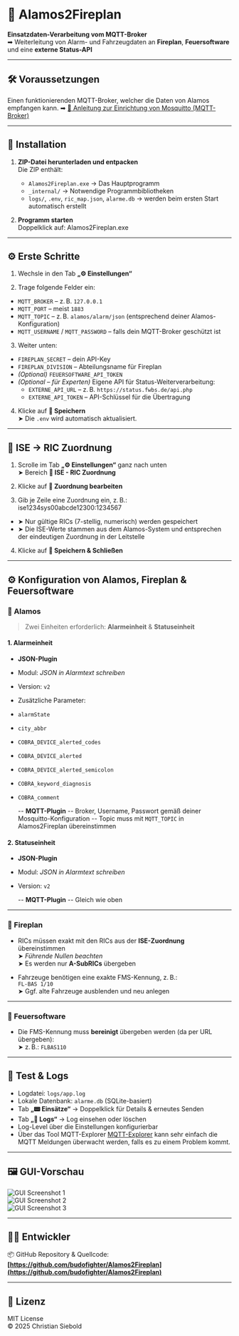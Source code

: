 # 🚨 Alamos2Fireplan

**Einsatzdaten-Verarbeitung vom MQTT-Broker**  
➡ Weiterleitung von Alarm- und Fahrzeugdaten an **Fireplan**, **Feuersoftware** und eine **externe Status-API**

---

## 🛠 Voraussetzungen

Einen funktionierenden MQTT-Broker, welcher die Daten von Alamos empfangen kann.
➡ [📘 Anleitung zur Einrichtung von Mosquitto (MQTT-Broker)](MOSQUITTO_SETUP.md)

---

## 💾 Installation

1. **ZIP-Datei herunterladen und entpacken**  
   Die ZIP enthält:

   - `Alamos2Fireplan.exe` → Das Hauptprogramm
   - `_internal/` → Notwendige Programmbibliotheken
   - `logs/`, `.env`, `ric_map.json`, `alarme.db` → werden beim ersten Start automatisch erstellt

2. **Programm starten**  
   Doppelklick auf:
   Alamos2Fireplan.exe

   
---

## ⚙️ Erste Schritte

1. Wechsle in den Tab **„⚙️ Einstellungen“**

2. Trage folgende Felder ein:

- `MQTT_BROKER` – z. B. `127.0.0.1`  
- `MQTT_PORT` – meist `1883`
- `MQTT_TOPIC` – z. B. `alamos/alarm/json` (entsprechend deiner Alamos-Konfiguration)
- `MQTT_USERNAME` / `MQTT_PASSWORD` – falls dein MQTT-Broker geschützt ist

3. Weiter unten:

- `FIREPLAN_SECRET` – dein API-Key
- `FIREPLAN_DIVISION` – Abteilungsname für Fireplan
- *(Optional)* `FEUERSOFTWARE_API_TOKEN`
- *(Optional – für Experten)* Eigene API für Status-Weiterverarbeitung:
  - `EXTERNE_API_URL` – z. B. `https://status.fwbs.de/api.php`
  - `EXTERNE_API_TOKEN` – API-Schlüssel für die Übertragung

4. Klicke auf **💾 Speichern**  
➤ Die `.env` wird automatisch aktualisiert.

---

## 🔁 ISE → RIC Zuordnung

1. Scrolle im Tab **„⚙️ Einstellungen“** ganz nach unten  
➤ Bereich **🔁 ISE - RIC Zuordnung**

2. Klicke auf **📝 Zuordnung bearbeiten**

3. Gib je Zeile eine Zuordnung ein, z. B.:
ise1234sys00abcde12300:1234567


- ➤ Nur gültige RICs (7-stellig, numerisch) werden gespeichert
- ➤ Die ISE-Werte stammen aus dem Alamos-System und entsprechen der eindeutigen Zuordnung in der Leitstelle

4. Klicke auf **💾 Speichern & Schließen**

---

## ⚙️ Konfiguration von Alamos, Fireplan & Feuersoftware

### 🔸 Alamos

> Zwei Einheiten erforderlich: **Alarmeinheit** & **Statuseinheit**

#### 1. Alarmeinheit
- **JSON-Plugin**
- Modul: *JSON in Alarmtext schreiben*
- Version: `v2`
- Zusätzliche Parameter:
 - `alarmState`
 - `city_abbr`
 - `COBRA_DEVICE_alerted_codes`
 - `COBRA_DEVICE_alerted`
 - `COBRA_DEVICE_alerted_semicolon`
 - `COBRA_keyword_diagnosis`
 - `COBRA_comment`
   
   -- **MQTT-Plugin**
   -- Broker, Username, Passwort gemäß deiner Mosquitto-Konfiguration
   -- Topic muss mit `MQTT_TOPIC` in Alamos2Fireplan übereinstimmen

#### 2. Statuseinheit
- **JSON-Plugin**
- Modul: *JSON in Alarmtext schreiben*
- Version: `v2`

  -- **MQTT-Plugin**
  -- Gleich wie oben

---

### 🔸 Fireplan

- RICs müssen exakt mit den RICs aus der **ISE-Zuordnung** übereinstimmen  
➤ *Führende Nullen beachten*  
➤ Es werden nur **A-SubRICs** übergeben

- Fahrzeuge benötigen eine exakte FMS-Kennung, z. B.:  
`FL-BAS 1/10`  
➤ Ggf. alte Fahrzeuge ausblenden und neu anlegen

---

### 🔸 Feuersoftware

- Die FMS-Kennung muss **bereinigt** übergeben werden (da per URL übergeben):  
➤ z. B.: `FLBAS110`

---

## 🧪 Test & Logs

- Logdatei: `logs/app.log`
- Lokale Datenbank: `alarme.db` (SQLite-basiert)
- Tab **„📟 Einsätze“** → Doppelklick für Details & erneutes Senden
- Tab **„📄 Logs“** → Log einsehen oder löschen
- Log-Level über die Einstellungen konfigurierbar
- Über das Tool MQTT-Explorer [MQTT-Explorer](https://mqtt-explorer.com/) kann sehr einfach die MQTT Meldungen überwacht werden, falls es zu einem Problem kommt.

---

## 🖼 GUI-Vorschau

![GUI Screenshot 1](./resources/Screenshot1.png)  
![GUI Screenshot 2](./resources/Screenshot2.png)  
![GUI Screenshot 3](./resources/Screenshot3.png)

---

## 👨‍💻 Entwickler

📦 GitHub Repository & Quellcode:  
**[https://github.com/budofighter/Alamos2Fireplan](https://github.com/budofighter/Alamos2Fireplan)**

---

## 📜 Lizenz

MIT License  
© 2025 Christian Siebold

